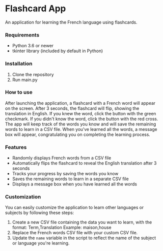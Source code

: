  # Flashcard App

 An application for learning the French language using flashcards.

 ### Requirements

 - Python 3.6 or newer
 - tkinter library (included by default in Python)

 ### Installation

 1. Clone the repository
 2. Run main.py

 ### How to use

 After launching the application, a flashcard with a French word will appear on the screen.
 After 3 seconds, the flashcard will flip, showing the translation in English.
 If you knew the word, click the button with the green checkmark.
 If you didn't know the word, click the button with the red cross.
 The app will keep track of the words you know and will save the remaining words to learn in a CSV file.
 When you've learned all the words, a message box will appear, congratulating you on completing the learning process.

 ### Features

 - Randomly displays French words from a CSV file
 - Automatically flips the flashcard to reveal the English translation after 3 seconds
 - Tracks your progress by saving the words you know
 - Saves the remaining words to learn in a separate CSV file
 - Displays a message box when you have learned all the words

 ### Customization

 You can easily customize the application to learn other languages or subjects by following these steps:

 1. Create a new CSV file containing the data you want to learn, with the format:
    Term,Translation
    Example: maison,house
 2. Replace the French words CSV file with your custom CSV file.
 3. Update the `name` variable in the script to reflect the name of the subject or language you're learning.


